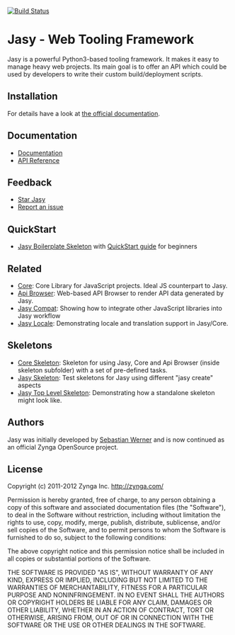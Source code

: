 [![Build Status](https://secure.travis-ci.org/zynga/jasy.png?branch=jasy08)](http://travis-ci.org/zynga/jasy)

Jasy - Web Tooling Framework
============================

Jasy is a powerful Python3-based tooling framework. It makes it 
easy to manage heavy web projects. Its main goal is to offer 
an API which could be used by developers to write their custom 
build/deployment scripts.


## Installation

For details have a look at [the official documentation](https://github.com/zynga/jasy/wiki).

## Documentation

* [Documentation](http://github.com/zynga/jasy/wiki)
* [API Reference](http://packages.python.org/jasy/)

## Feedback

* [Star Jasy](https://github.com/zynga/jasy/star)
* [Report an issue](https://github.com/zynga/jasy/issues/new)

## QuickStart

* [Jasy Boilerplate Skeleton](https://github.com/zynga/jasy-html5-boilerplate) with [QuickStart guide](https://github.com/zynga/jasy-html5-boilerplate/wiki/QuickStart) for beginners

## Related

* [Core](http://github.com/zynga/core): Core Library for JavaScript projects. Ideal JS counterpart to Jasy.
* [Api Browser](http://github.com/zynga/apibrowser): Web-based API Browser to render API data generated by Jasy.
* [Jasy Compat](http://github.com/zynga/jasy-compat): Showing how to integrate other JavaScript libraries into Jasy workflow
* [Jasy Locale](https://github.com/zynga/jasy-locale): Demonstrating locale and translation support in Jasy/Core.
 
## Skeletons

* [Core Skeleton](https://github.com/zynga/core.git): Skeleton for using Jasy, Core and Api Browser (inside skeleton subfolder) with a set of pre-defined tasks.
* [Jasy Skeleton](http://github.com/zynga/jasy-skeleton): Test skeletons for Jasy using different "jasy create" aspects
* [Jasy Top Level Skeleton](https://github.com/zynga/jasy-toplevelskeleton): Demonstrating how a standalone skeleton might look like.


## Authors

Jasy was initially developed by [Sebastian Werner](mailto:info@sebastian-werner.net)
and is now continued as an official Zynga OpenSource project.


## License

Copyright (c) 2011-2012 Zynga Inc. http://zynga.com/

Permission is hereby granted, free of charge, to any person obtaining
a copy of this software and associated documentation files (the
"Software"), to deal in the Software without restriction, including
without limitation the rights to use, copy, modify, merge, publish,
distribute, sublicense, and/or sell copies of the Software, and to
permit persons to whom the Software is furnished to do so, subject to
the following conditions:

The above copyright notice and this permission notice shall be
included in all copies or substantial portions of the Software.

THE SOFTWARE IS PROVIDED "AS IS", WITHOUT WARRANTY OF ANY KIND,
EXPRESS OR IMPLIED, INCLUDING BUT NOT LIMITED TO THE WARRANTIES OF
MERCHANTABILITY, FITNESS FOR A PARTICULAR PURPOSE AND
NONINFRINGEMENT. IN NO EVENT SHALL THE AUTHORS OR COPYRIGHT HOLDERS BE
LIABLE FOR ANY CLAIM, DAMAGES OR OTHER LIABILITY, WHETHER IN AN ACTION
OF CONTRACT, TORT OR OTHERWISE, ARISING FROM, OUT OF OR IN CONNECTION
WITH THE SOFTWARE OR THE USE OR OTHER DEALINGS IN THE SOFTWARE.
